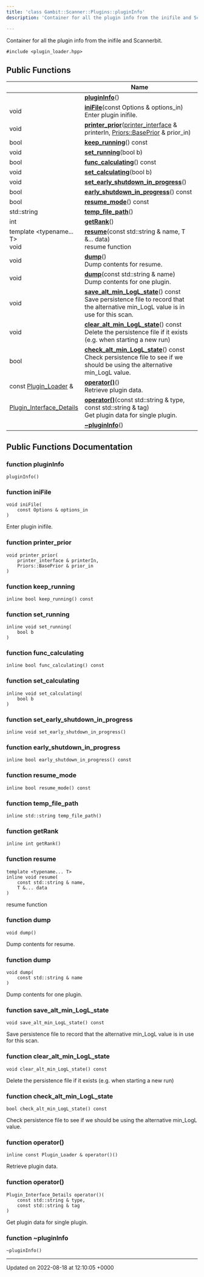 ```yaml
---
title: 'class Gambit::Scanner::Plugins::pluginInfo'
description: 'Container for all the plugin info from the inifile and Scannerbit. '

---
```









Container for all the plugin info from the inifile and Scannerbit. 


`#include <plugin_loader.hpp>`

## Public Functions

|                | Name           |
| -------------- | -------------- |
| | **[pluginInfo](/documentation/code/gambit_2-2/classes/classgambit_1_1scanner_1_1plugins_1_1plugininfo/#function-plugininfo)**() |
| void | **[iniFile](/documentation/code/gambit_2-2/classes/classgambit_1_1scanner_1_1plugins_1_1plugininfo/#function-inifile)**(const Options & options_in)<br>Enter plugin inifile.  |
| void | **[printer_prior](/documentation/code/gambit_2-2/classes/classgambit_1_1scanner_1_1plugins_1_1plugininfo/#function-printer-prior)**([printer_interface](/documentation/code/gambit_2-2/namespaces/namespacegambit_1_1scanner/#typedef-printer-interface) & printerIn, [Priors::BasePrior](/documentation/code/gambit_2-2/classes/classgambit_1_1priors_1_1baseprior/) & prior_in) |
| bool | **[keep_running](/documentation/code/gambit_2-2/classes/classgambit_1_1scanner_1_1plugins_1_1plugininfo/#function-keep-running)**() const |
| void | **[set_running](/documentation/code/gambit_2-2/classes/classgambit_1_1scanner_1_1plugins_1_1plugininfo/#function-set-running)**(bool b) |
| bool | **[func_calculating](/documentation/code/gambit_2-2/classes/classgambit_1_1scanner_1_1plugins_1_1plugininfo/#function-func-calculating)**() const |
| void | **[set_calculating](/documentation/code/gambit_2-2/classes/classgambit_1_1scanner_1_1plugins_1_1plugininfo/#function-set-calculating)**(bool b) |
| void | **[set_early_shutdown_in_progress](/documentation/code/gambit_2-2/classes/classgambit_1_1scanner_1_1plugins_1_1plugininfo/#function-set-early-shutdown-in-progress)**() |
| bool | **[early_shutdown_in_progress](/documentation/code/gambit_2-2/classes/classgambit_1_1scanner_1_1plugins_1_1plugininfo/#function-early-shutdown-in-progress)**() const |
| bool | **[resume_mode](/documentation/code/gambit_2-2/classes/classgambit_1_1scanner_1_1plugins_1_1plugininfo/#function-resume-mode)**() const |
| std::string | **[temp_file_path](/documentation/code/gambit_2-2/classes/classgambit_1_1scanner_1_1plugins_1_1plugininfo/#function-temp-file-path)**() |
| int | **[getRank](/documentation/code/gambit_2-2/classes/classgambit_1_1scanner_1_1plugins_1_1plugininfo/#function-getrank)**() |
| template <typename... T\> <br>void | **[resume](/documentation/code/gambit_2-2/classes/classgambit_1_1scanner_1_1plugins_1_1plugininfo/#function-resume)**(const std::string & name, T &... data)<br>resume function  |
| void | **[dump](/documentation/code/gambit_2-2/classes/classgambit_1_1scanner_1_1plugins_1_1plugininfo/#function-dump)**()<br>Dump contents for resume.  |
| void | **[dump](/documentation/code/gambit_2-2/classes/classgambit_1_1scanner_1_1plugins_1_1plugininfo/#function-dump)**(const std::string & name)<br>Dump contents for one plugin.  |
| void | **[save_alt_min_LogL_state](/documentation/code/gambit_2-2/classes/classgambit_1_1scanner_1_1plugins_1_1plugininfo/#function-save-alt-min-logl-state)**() const<br>Save persistence file to record that the alternative min_LogL value is in use for this scan.  |
| void | **[clear_alt_min_LogL_state](/documentation/code/gambit_2-2/classes/classgambit_1_1scanner_1_1plugins_1_1plugininfo/#function-clear-alt-min-logl-state)**() const<br>Delete the persistence file if it exists (e.g. when starting a new run)  |
| bool | **[check_alt_min_LogL_state](/documentation/code/gambit_2-2/classes/classgambit_1_1scanner_1_1plugins_1_1plugininfo/#function-check-alt-min-logl-state)**() const<br>Check persistence file to see if we should be using the alternative min_LogL value.  |
| const [Plugin_Loader](/documentation/code/gambit_2-2/classes/classgambit_1_1scanner_1_1plugins_1_1plugin__loader/) & | **[operator()](/documentation/code/gambit_2-2/classes/classgambit_1_1scanner_1_1plugins_1_1plugininfo/#function-operator())**()<br>Retrieve plugin data.  |
| [Plugin_Interface_Details](/documentation/code/gambit_2-2/classes/structgambit_1_1scanner_1_1plugins_1_1plugin__interface__details/) | **[operator()](/documentation/code/gambit_2-2/classes/classgambit_1_1scanner_1_1plugins_1_1plugininfo/#function-operator())**(const std::string & type, const std::string & tag)<br>Get plugin data for single plugin.  |
| | **[~pluginInfo](/documentation/code/gambit_2-2/classes/classgambit_1_1scanner_1_1plugins_1_1plugininfo/#function-~plugininfo)**() |

## Public Functions Documentation

### function pluginInfo

```
pluginInfo()
```


### function iniFile

```
void iniFile(
    const Options & options_in
)
```

Enter plugin inifile. 

### function printer_prior

```
void printer_prior(
    printer_interface & printerIn,
    Priors::BasePrior & prior_in
)
```


### function keep_running

```
inline bool keep_running() const
```


### function set_running

```
inline void set_running(
    bool b
)
```


### function func_calculating

```
inline bool func_calculating() const
```


### function set_calculating

```
inline void set_calculating(
    bool b
)
```


### function set_early_shutdown_in_progress

```
inline void set_early_shutdown_in_progress()
```


### function early_shutdown_in_progress

```
inline bool early_shutdown_in_progress() const
```


### function resume_mode

```
inline bool resume_mode() const
```


### function temp_file_path

```
inline std::string temp_file_path()
```


### function getRank

```
inline int getRank()
```


### function resume

```
template <typename... T>
inline void resume(
    const std::string & name,
    T &... data
)
```

resume function 

### function dump

```
void dump()
```

Dump contents for resume. 

### function dump

```
void dump(
    const std::string & name
)
```

Dump contents for one plugin. 

### function save_alt_min_LogL_state

```
void save_alt_min_LogL_state() const
```

Save persistence file to record that the alternative min_LogL value is in use for this scan. 

### function clear_alt_min_LogL_state

```
void clear_alt_min_LogL_state() const
```

Delete the persistence file if it exists (e.g. when starting a new run) 

### function check_alt_min_LogL_state

```
bool check_alt_min_LogL_state() const
```

Check persistence file to see if we should be using the alternative min_LogL value. 

### function operator()

```
inline const Plugin_Loader & operator()()
```

Retrieve plugin data. 

### function operator()

```
Plugin_Interface_Details operator()(
    const std::string & type,
    const std::string & tag
)
```

Get plugin data for single plugin. 

### function ~pluginInfo

```
~pluginInfo()
```


-------------------------------

Updated on 2022-08-18 at 12:10:05 +0000